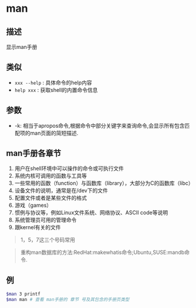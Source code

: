 # man

## 描述

显示man手册

## 类似
- `xxx --help` : 具体命令的help内容
- `help xxx` : 获取shell的内置命令信息

## 参数

- -k: 相当于apropos命令,根据命令中部分关键字来查询命令,会显示所有包含匹配项的man页面的简短描述.

## man手册各章节

1. 用户在shell环境中可以操作的命令或可执行文件
2. 系统内核可调用的函数与工具等
3. 一些常用的函数（function）与函数库（library），大部分为C的函数库（libc）
4. 设备文件的说明，通常是在/dev下的文件
5. 配置文件或者是某些文件的格式
6. 游戏（games）
7. 惯例与协议等，例如Linux文件系统、网络协议、ASCII code等说明
8. 系统管理员可用的管理命令
9. 跟kernel有关的文件

>1，5，7这三个号码常用

>重构man数据库的方法:RedHat:makewhatis命令;Ubuntu,SUSE:mandb命令.

## 例
```sh
$man 3 printf
$man man # 查看 man手册的 章节 号及其包含的手册页类型
```
